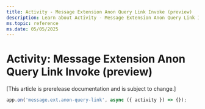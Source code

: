 ```yaml
---
title: Activity - Message Extension Anon Query Link Invoke (preview)
description: Learn about Activity - Message Extension Anon Query Link Invoke (preview)
ms.topic: reference
ms.date: 05/05/2025
---
```


# Activity: Message Extension Anon Query Link Invoke (preview)

[This article is prerelease documentation and is subject to change.]

<!-- langtabs-start -->
```typescript
app.on('message.ext.anon-query-link', async ({ activity }) => {});
```
<!-- langtabs-end -->